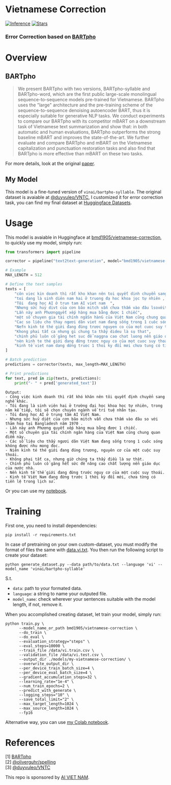 # Vietnamese Correction
[![Inference](https://colab.research.google.com/assets/colab-badge.svg)](https://colab.research.google.com/github/bmd1905/vietnamese-correction/blob/main/inference.ipynb?hl=en)
[![Stars](https://img.shields.io/github/stars/bmd1905/Vietnamese-Corrector.svg)](https://api.github.com/repos/bmd1905/vietnamese-correction)

### Error Correction based on [BARTpho](https://github.com/VinAIResearch/BARTpho)

# Overview
## BARTpho
>We present BARTpho with two versions, BARTpho-syllable and BARTpho-word, which are the first public large-scale monolingual sequence-to-sequence models pre-trained for Vietnamese. BARTpho uses the "large" architecture and the pre-training scheme of the sequence-to-sequence denoising autoencoder BART, thus it is especially suitable for generative NLP tasks. We conduct experiments to compare our BARTpho with its competitor mBART on a downstream task of Vietnamese text summarization and show that: in both automatic and human evaluations, BARTpho outperforms the strong baseline mBART and improves the state-of-the-art. We further evaluate and compare BARTpho and mBART on the Vietnamese capitalization and punctuation restoration tasks and also find that BARTpho is more effective than mBART on these two tasks.

For more details, look at the original [paper](https://arxiv.org/abs/2109.09701).

## My Model
This model is a fine-tuned version of ```vinai/bartpho-syllable```. The original dataset is avaiable at [@duyvuleo/VNTC](https://github.com/duyvuleo/VNTC), I customized it for error correction task, you can find my final dataset at [Huggingface Datasets](https://huggingface.co/datasets/bmd1905/error-correction-vi).

# Usage
This model is avaiable in Huggingface at [bmd1905/vietnamese-correction](https://huggingface.co/bmd1905/vietnamese-correction), to quickly use my model, simply run:
```python
from transformers import pipeline

corrector = pipeline("text2text-generation", model="bmd1905/vietnamese-correction")
```
```python
# Example
MAX_LENGTH = 512

# Define the text samples
texts = [
    "côn viec kin doanh thì rất kho khan nên toi quyết dinh chuyển sang nghề khac  ",
    "toi dang là sinh diên nam hai ở truong đạ hoc khoa jọc tự nhiên , trogn năm ke tiep toi sẽ chọn chuyen nganh về trí tue nhana tạo",
    "Tôi  đang học AI ở trun tam AI viet nam  ",
    "Nhưng sức huỷ divt của cơn bão mitch vẫn chưa thấm vào đâu lsovớithảm hoạ tại Bangladesh ăm 1970 ",
    "Lần này anh Phươngqyết xếp hàng mua bằng được 1 chiếc",
    "một số chuyen gia tài chính ngâSn hànG của Việt Nam cũng chung quan điểmnày",
    "Cac so liệu cho thay ngươi dân viet nam đang sống trong 1 cuôc sóng không duojc nhu mong đọi",
    "Nefn kinh té thé giới đang đúng trươc nguyen co của mọt cuoc suy thoai",
    "Khong phai tất ca nhưng gi chung ta thấy dideu là sụ that",
    "chinh phủ luôn cố găng het suc để naggna cao chat luong nền giáo duc =cua nuoc nhà",
    "nèn kinh te thé giới đang đứng trươc nguy co của mọt cuoc suy thoai",
    "kinh tế viet nam dang dứng truoc 1 thoi ky đổi mơi chưa tung có tienf lệ trong lịch sử"
]

# Batch prediction
predictions = corrector(texts, max_length=MAX_LENGTH)

# Print predictions
for text, pred in zip(texts, predictions):
    print("- " + pred['generated_text'])
```
```
Output:
- Công việc kinh doanh thì rất khó khăn nên tôi quyết định chuyển sang nghề khác.
- Tôi đang là sinh viên hai ở trường đại học khoa học tự nhiên, trong năm kế tiếp, tôi sẽ chọn chuyên ngành về trí tuệ nhân tạo.
- Tôi đang học AI ở trung tâm AI Việt Nam.
- Nhưng sức huỷ diệt của cơn bão mitch vẫn chưa thấm vào đâu so với thảm hoạ tại Bangladesh năm 1970 .
- Lần này anh Phương quyết xếp hàng mua bằng được 1 chiếc.
- Một số chuyên gia tài chính ngân hàng của Việt Nam cũng chung quan điểm này.
- Các số liệu cho thấy ngươi dân Việt Nam đang sống trong 1 cuôc sóng không được nhu mong đọc.
- Niên kinh té thé giới đang đúng trương, nguyên cơ của một cuộc suy thoái.
- Không phai tất ca, nhưng giờ chúng ta thấy điều là sự thật.
- Chính phủ luôn cố găng hết sức để nâng cao chất lượng nền giáo dục của nước nhà.
- Nền kinh tế thế giới đang đứng trước nguy cơ của một cuộc suy thoái.
- Kinh tế Việt Nam đang đứng trước 1 thời kỳ đổi mới, chưa từng có tiền lệ trong lịch sử.
```
Or you can use my [notebook](https://colab.research.google.com/github/bmd1905/vietnamese-correction/blob/main/inference.ipynb?hl=en).

# Training
First one, you need to install dependencies:
```
pip install -r requirements.txt
```
In case of pretraining on your own custom-dataset, you must modify the format of files the same with [data.vi.txt](https://github.com/bmd1905/vietnamese-correction/blob/main/data/data.vi.txt). You then run the following script to create your dataset:
```
python generate_dataset.py --data path/to/data.txt --language 'vi' --model_name 'vinai/bartpho-syllable'
```
S.t.
* ```data```: path to your formated data.
* ```language```: a string to name your outputed file.
* ```model_name```: check wherever your sentences suitable with the model length, if not, remove it.

When you accomplished creating dataset, let train your model, simply run:
```
python train.py \
      --model_name_or_path bmd1905/vietnamese-correction \
      --do_train \
      --do_eval \
      --evaluation_strategy="steps" \
      --eval_steps=10000 \
      --train_file /data/vi.train.csv \
      --validation_file /data/vi.test.csv \
      --output_dir ./models/my-vietnamese-correction/ \
      --overwrite_output_dir \
      --per_device_train_batch_size=4 \
      --per_device_eval_batch_size=4 \
      --gradient_accumulation_steps=32 \
      --learning_rate="1e-4" \
      --num_train_epochs=2 \
      --predict_with_generate \
      --logging_steps="10" \
      --save_total_limit="2" \
      --max_target_length=1024 \
      --max_source_length=1024 \
      --fp16
```
Alternative way, you can use [my Colab notebook](https://colab.research.google.com/github/bmd1905/vietnamese-correction/blob/main/train_v2.ipynb?hl=en).


# References
[1] [BARTpho](https://github.com/VinAIResearch/BARTpho) \
[2] [@oliverguhr/spelling](https://github.com/oliverguhr/spelling) \
[3] [@duyvuleo/VNTC](https://github.com/duyvuleo/VNTC)


This repo is sponsored by [AI VIET NAM](https://www.facebook.com/aivietnam.edu.vn).
